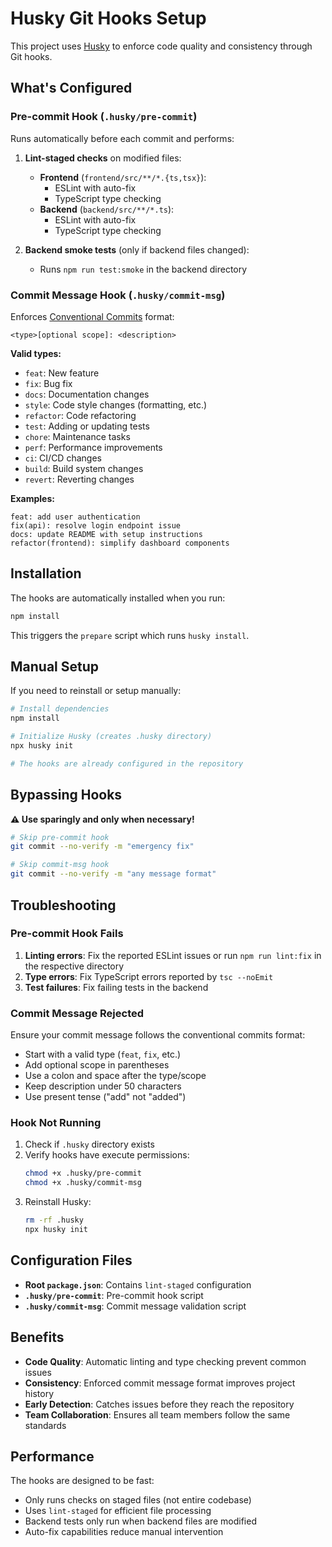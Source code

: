 # Husky Git Hooks Setup

This project uses [Husky](https://typicode.github.io/husky/) to enforce code quality and consistency through Git hooks.

## What's Configured

### Pre-commit Hook (`.husky/pre-commit`)

Runs automatically before each commit and performs:

1. **Lint-staged checks** on modified files:
   - **Frontend** (`frontend/src/**/*.{ts,tsx}`):
     - ESLint with auto-fix
     - TypeScript type checking
   - **Backend** (`backend/src/**/*.ts`):
     - ESLint with auto-fix
     - TypeScript type checking

2. **Backend smoke tests** (only if backend files changed):
   - Runs `npm run test:smoke` in the backend directory

### Commit Message Hook (`.husky/commit-msg`)

Enforces [Conventional Commits](https://www.conventionalcommits.org/) format:

```
<type>[optional scope]: <description>
```

**Valid types:**
- `feat`: New feature
- `fix`: Bug fix
- `docs`: Documentation changes
- `style`: Code style changes (formatting, etc.)
- `refactor`: Code refactoring
- `test`: Adding or updating tests
- `chore`: Maintenance tasks
- `perf`: Performance improvements
- `ci`: CI/CD changes
- `build`: Build system changes
- `revert`: Reverting changes

**Examples:**
```
feat: add user authentication
fix(api): resolve login endpoint issue
docs: update README with setup instructions
refactor(frontend): simplify dashboard components
```

## Installation

The hooks are automatically installed when you run:

```bash
npm install
```

This triggers the `prepare` script which runs `husky install`.

## Manual Setup

If you need to reinstall or setup manually:

```bash
# Install dependencies
npm install

# Initialize Husky (creates .husky directory)
npx husky init

# The hooks are already configured in the repository
```

## Bypassing Hooks

**⚠️ Use sparingly and only when necessary!**

```bash
# Skip pre-commit hook
git commit --no-verify -m "emergency fix"

# Skip commit-msg hook
git commit --no-verify -m "any message format"
```

## Troubleshooting

### Pre-commit Hook Fails

1. **Linting errors**: Fix the reported ESLint issues or run `npm run lint:fix` in the respective directory
2. **Type errors**: Fix TypeScript errors reported by `tsc --noEmit`
3. **Test failures**: Fix failing tests in the backend

### Commit Message Rejected

Ensure your commit message follows the conventional commits format:
- Start with a valid type (`feat`, `fix`, etc.)
- Add optional scope in parentheses
- Use a colon and space after the type/scope
- Keep description under 50 characters
- Use present tense ("add" not "added")

### Hook Not Running

1. Check if `.husky` directory exists
2. Verify hooks have execute permissions:
   ```bash
   chmod +x .husky/pre-commit
   chmod +x .husky/commit-msg
   ```
3. Reinstall Husky:
   ```bash
   rm -rf .husky
   npx husky init
   ```

## Configuration Files

- **Root `package.json`**: Contains `lint-staged` configuration
- **`.husky/pre-commit`**: Pre-commit hook script
- **`.husky/commit-msg`**: Commit message validation script

## Benefits

- **Code Quality**: Automatic linting and type checking prevent common issues
- **Consistency**: Enforced commit message format improves project history
- **Early Detection**: Catches issues before they reach the repository
- **Team Collaboration**: Ensures all team members follow the same standards

## Performance

The hooks are designed to be fast:
- Only runs checks on staged files (not entire codebase)
- Uses `lint-staged` for efficient file processing
- Backend tests only run when backend files are modified
- Auto-fix capabilities reduce manual intervention
